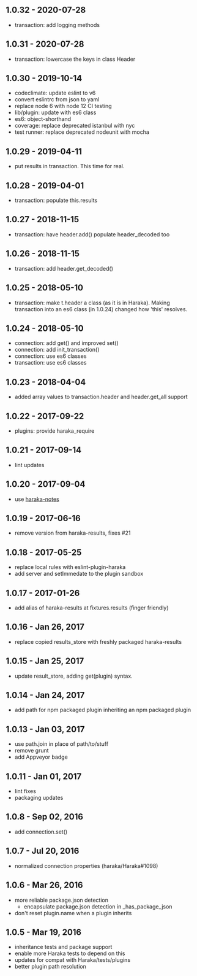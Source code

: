 
## 1.0.32 - 2020-07-28

- transaction: add logging methods


## 1.0.31 - 2020-07-28

- transaction: lowercase the keys in class Header


## 1.0.30 - 2019-10-14

- codeclimate: update eslint to v6
- convert eslintrc from json to yaml
- replace node 6 with node 12 CI testing
- lib/plugin: update with es6 class
- es6: object-shorthand
- coverage: replace deprecated istanbul with nyc
- test runner: replace deprecated nodeunit with mocha


## 1.0.29 - 2019-04-11

- put results in transaction. This time for real.


## 1.0.28 - 2019-04-01

- transaction: populate this.results


## 1.0.27 - 2018-11-15

- transaction: have header.add() populate header_decoded too


## 1.0.26 - 2018-11-15

- transaction: add header.get_decoded()


## 1.0.25 - 2018-05-10

- transaction: make t.header a class (as it is in Haraka). Making transaction
  into an es6 class (in 1.0.24) changed how 'this' resolves.


## 1.0.24 - 2018-05-10

- connection: add get() and improved set()
- connection: add init_transaction()
- connection: use es6 classes
- transaction: use es6 classes


## 1.0.23 - 2018-04-04

- added array values to transaction.header and header.get_all support


## 1.0.22 - 2017-09-22

- plugins: provide haraka_require


## 1.0.21 - 2017-09-14

- lint updates


## 1.0.20 - 2017-09-04

- use [haraka-notes](https://github.com/haraka/haraka-notes)


## 1.0.19 - 2017-06-16

- remove version from haraka-results, fixes #21

## 1.0.18 - 2017-05-25

- replace local rules with eslint-plugin-haraka
- add server and setImmedate to the plugin sandbox

## 1.0.17 - 2017-01-26

- add alias of haraka-results at fixtures.results (finger friendly)

## 1.0.16 - Jan 26, 2017

- replace copied results_store with freshly packaged haraka-results

## 1.0.15 - Jan 25, 2017

- update result_store, adding get(plugin) syntax.

## 1.0.14 - Jan 24, 2017

- add path for npm packaged plugin inheriting an npm packaged plugin

## 1.0.13 - Jan 03, 2017

- use path.join in place of path/to/stuff
- remove grunt
- add Appveyor badge

## 1.0.11 - Jan 01, 2017

- lint fixes
- packaging updates

## 1.0.8 - Sep 02, 2016

- add connection.set()

## 1.0.7 - Jul 20, 2016

- normalized connection properties (haraka/Haraka#1098)

## 1.0.6 - Mar 26, 2016

- more reliable package.json detection
    * encapsulate package.json detection in _has_package_json
- don't reset plugin.name when a plugin inherits

## 1.0.5 - Mar 19, 2016

- inheritance tests and package support
- enable more Haraka tests to depend on this
- updates for compat with Haraka/tests/plugins
- better plugin path resolution
